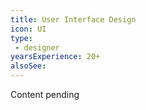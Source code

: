 ```yaml
---
title: User Interface Design
icon: UI
type:
 - designer
yearsExperience: 20+
alsoSee:
---
```


Content pending
